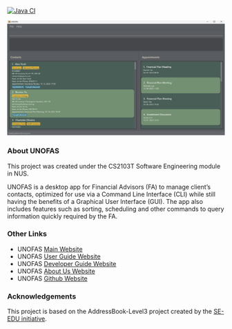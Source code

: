 [![Java CI](https://github.com/AY2324S1-CS2103T-F12-1/tp/actions/workflows/gradle.yml/badge.svg)](https://github.com/AY2324S1-CS2103T-F12-1/tp/actions/workflows/gradle.yml)

![Ui](docs/images/Ui.png)

### About UNOFAS

This project was created under the CS2103T Software Engineering module in NUS.

UNOFAS is a desktop app for Financial Advisors (FA) to manage client’s contacts, optimized for use via a Command Line
Interface (CLI) while still having the benefits of a Graphical User Interface (GUI). The app also includes features
such as sorting, scheduling and other commands to query information quickly required by the FA.

### Other Links
* UNOFAS [Main Website](https://ay2324s1-cs2103t-f12-1.github.io/tp/)
* UNOFAS [User Guide Website](https://ay2324s1-cs2103t-f12-1.github.io/tp/UserGuide.html)
* UNOFAS [Developer Guide Website](https://ay2324s1-cs2103t-f12-1.github.io/tp/DeveloperGuide.html)
* UNOFAS [About Us Website](https://ay2324s1-cs2103t-f12-1.github.io/tp/AboutUs.html)
* UNOFAS [Github Website](https://github.com/AY2324S1-CS2103T-F12-1/tp)


### Acknowledgements

This project is based on the AddressBook-Level3 project created by the [SE-EDU initiative](https://se-education.org).
